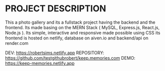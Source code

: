 # PROJECT DESCRIPTION
This a photo gallery and its a fullstack project having the backend
and the frontend. Its made basing on the MERN Stack (
    MySQL, Express.js, React.js, Node.js
). Its simple, interactive and responsive made possible using CSS
its frontend is hosted on netlify, database on aiven.io and backend/api on
render.com

DEV: https://robertsims.netlify.app
REPOSITORY: https://github.com/testgithubrobert/keep.memories.com
DEMO: https://keep-memories.netlify.app